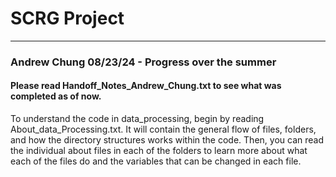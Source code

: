 # SCRG Project

---

### Andrew Chung 08/23/24 - Progress over the summer

#### Please read Handoff_Notes_Andrew_Chung.txt to see what was completed as of now.

To understand the code in data_processing, begin by reading About_data_Processing.txt. It will contain the general flow of files, folders, and how the directory structures works within the code. Then, you can read the individual about files in each of the folders to learn more about what each of the files do and the variables that can be changed in each file.



